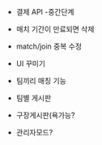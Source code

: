 * 결제 API -중간단계

* 매치 기간이 만료되면 삭제

* match/join 중복 수정

* UI 꾸미기

* 팀끼리 매칭 기능

* 팀별 게시판

* 구장게시판(욕가능?

* 관리자모드?
